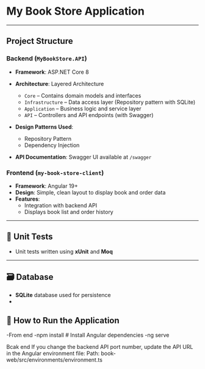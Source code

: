 
# My Book Store Application
---

##  Project Structure

### Backend (`MyBookStore.API`)
- **Framework**: ASP.NET Core 8
- **Architecture**: Layered Architecture
  - `Core` – Contains domain models and interfaces
  - `Infrastructure` – Data access layer (Repository pattern with SQLite)
  - `Application` – Business logic and service layer
  - `API` – Controllers and API endpoints (with Swagger)
- **Design Patterns Used**:
  - Repository Pattern
  - Dependency Injection
    
- **API Documentation**: Swagger UI available at `/swagger`

### Frontend (`my-book-store-client`)
- **Framework**: Angular 19+
- **Design**: Simple, clean layout to display book and order data
- **Features**:
  - Integration with backend API
  - Displays book list and order history

---
## 🧪 Unit Tests

- Unit tests written using **xUnit** and **Moq**
---

## 🗃️ Database

- **SQLite** database used for persistence
- 
## 🚀 How to Run the Application
-From end 
-npm install # Install Angular dependencies
-ng serve

Bcak end 
If you change the backend API port number, update the API URL in the Angular environment file:
Path:
book-web/src/environments/environment.ts
